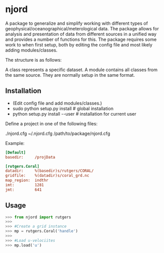 njord
=====
A package to generalize and simplify working with different types of 
geophysical/oceanographical/meterological data. The package allows for 
analysis and presentation of data from different sources in a unified
way and provides a number of functions for this. The package requires
some work to when first setup, both by editing the config file and 
most likely adding modules/classes. 

The structure is as follows: 

A class represents a specific dataset.
A module contains all classes from the same source. They are normally
setup in the same format. 


Installation
------------
 - (Edit config file and add modules/classes.)
 - sudo python setup.py install      # global installation
 - python setup.py install --user    # installation for current user

Define a project in one of the following files:

./njord.cfg
~/.njord.cfg
/path/to/package/njord.cfg

Example:

```ini
[Default]
basedir:     /projData

[rutgers.Coral]
datadir:     %(basedir)s/rutgers/CORAL/
gridfile:    %(datadir)s/coral_grd.nc
map_region:  indthr
imt:         1281
jmt:         641
```

Usage
-----
```python
>>> from njord import rutgers 
>>>
>>> #Create a grid instance
>>> mp = rutgers.Coral('handle')
>>>
>>> #Load u-velociites
>>> mp.load('u')
```